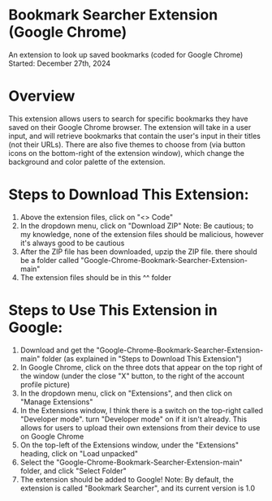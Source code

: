 # Bookmark Searcher Extension (Google Chrome)
An extension to look up saved bookmarks (coded for Google Chrome)
Started: December 27th, 2024

# Overview
This extension allows users to search for specific bookmarks they have saved on their Google Chrome browser. The extension will take in a user input, and will retrieve bookmarks that contain the user's input in their titles (not their URLs). There are also five themes to choose from (via button icons on the bottom-right of the extension window), which change the background and color palette of the extension.

# Steps to Download This Extension:
1. Above the extension files, click on "<> Code"
2. In the dropdown menu, click on "Download ZIP"
   Note: Be cautious; to my knowledge, none of the extension files should be malicious, however it's always good to be cautious
3. After the ZIP file has been downloaded, upzip the ZIP file. there should be a folder called "Google-Chrome-Bookmark-Searcher-Extension-main"
4. The extension files should be in this ^^ folder

# Steps to Use This Extension in Google:
1. Download and get the "Google-Chrome-Bookmark-Searcher-Extension-main" folder (as explained in "Steps to Download This Extension")
2. In Google Chrome, click on the three dots that appear on the top right of the window (under the close "X" button, to the right of the account profile picture)
3. In the dropdown menu, click on "Extensions", and then click on "Manage Extensions"
4. In the Extensions window, I think there is a switch on the top-right called "Developer mode". turn "Developer mode" on if it isn't already. This allows for users to upload their own extensions from their device to use on Google Chrome
5. On the top-left of the Extensions window, under the "Extensions" heading, click on "Load unpacked"
6. Select the "Google-Chrome-Bookmark-Searcher-Extension-main" folder, and click "Select Folder"
7. The extension should be added to Google!
   Note: By default, the extension is called "Bookmark Searcher", and its current version is 1.0
